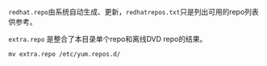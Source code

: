 `redhat.repo`由系统自动生成、更新，`redhatrepos.txt`只是列出可用的repo列表供参考。

`extra.repo` 是整合了本目录单个repo和离线DVD repo的结果。

```
mv extra.repo /etc/yum.repos.d/
```

